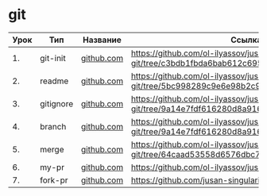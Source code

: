 # git

| Урок | Тип               | Название  | Ссылка                     |
| ---- | ----------------- | --------- | -------------------------- |
| 1.   |  git-init  | [github.com](./git-init/)  | https://github.com/ol-ilyassov/jusan-git/tree/c3bdb1fbda6bab612c6957693255f6c093ef655e |
| 2.   |  readme    | [github.com](./readme/)    | https://github.com/ol-ilyassov/jusan-git/tree/5bc998289c9e6e98b2c92739ce16a55261826e06 |
| 3.   |  gitignore | [github.com](./gitignore/) | https://github.com/ol-ilyassov/jusan-git/tree/9a14e7fdf616280d8a9169a956ebe6aa8032ae26 |
| 4.   |  branch    | [github.com](./branch/)    | https://github.com/ol-ilyassov/jusan-git/tree/9a14e7fdf616280d8a9169a956ebe6aa8032ae26 |
| 5.   |  merge     | [github.com](./merge/)     | https://github.com/ol-ilyassov/jusan-git/tree/64caad53558d6576dbc7b15846aa977c26727176 |
| 6.   |  my-pr     | [github.com](./my-pr/)     | https://github.com/ol-ilyassov/jusan-git/pull/1 |
| 7.   |  fork-pr   | [github.com](./fork-pr/)   | https://github.com/jusan-singularity/fork-me/pull/108
